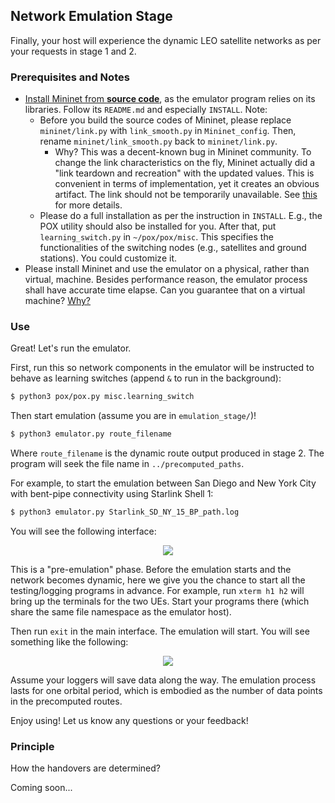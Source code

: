 ## Network Emulation Stage

Finally, your host will experience the dynamic LEO satellite networks as per your requests in stage 1 and 2. 

### Prerequisites and Notes

* [Install Mininet from **source code**](https://github.com/mininet/mininet), as the emulator program relies on its libraries. Follow its `README.md` and especially `INSTALL`. Note: 
    * Before you build the source codes of Mininet, please replace `mininet/link.py` with `link_smooth.py` in `Mininet_config`. Then, rename `mininet/link_smooth.py` back to `mininet/link.py`.
      * Why? This was a decent-known bug in Mininet community. To change the link characteristics on the fly, Mininet actually did a "link teardown and recreation" with the updated values. This is convenient in terms of implementation, yet it creates an obvious artifact. The link should not be temporarily unavailable. See [this](https://github.com/mininet/mininet/pull/650) for more details.
    * Please do a full installation as per the instruction in `INSTALL`. E.g., the POX utility should also be installed for you. After that, put `learning_switch.py` in `~/pox/pox/misc`. This specifies the functionalities of the switching nodes (e.g., satellites and ground stations). You could customize it. 
* Please install Mininet and use the emulator on a physical, rather than virtual, machine. Besides performance reason, the emulator process shall have accurate time elapse. Can you guarantee that on a virtual machine? [Why?](https://www.vmware.com/content/dam/digitalmarketing/vmware/en/pdf/techpaper/Timekeeping-In-VirtualMachines.pdf)

### Use

Great! Let's run the emulator.

First, run this so network components in the emulator will be instructed to behave as learning switches (append `&` to run in the background):
```bash
$ python3 pox/pox.py misc.learning_switch
```
Then start emulation (assume you are in `emulation_stage/`)!
```bash
$ python3 emulator.py route_filename
```
Where `route_filename` is the dynamic route output produced in stage 2. The program will seek the file name in `../precomputed_paths`.

For example, to start the emulation between San Diego and New York City with bent-pipe connectivity using Starlink Shell 1:
```bash
$ python3 emulator.py Starlink_SD_NY_15_BP_path.log
```

You will see the following interface:

<p align="center">
<img src="https://github.com/XuyangCaoUCSD/LeoEM/blob/main/emulation_stage/setup.png">
</p>

This is a "pre-emulation" phase. Before the emulation starts and the network becomes dynamic, here we give you the chance to start all the testing/logging programs in advance. For example, run `xterm h1 h2` will bring up the terminals for the two UEs. Start your programs there (which share the same file namespace as the emulator host).

Then run `exit` in the main interface. The emulation will start. You will see something like the following:

<p align="center">
<img src="https://github.com/XuyangCaoUCSD/LeoEM/blob/main/emulation_stage/run.png">
</p>

Assume your loggers will save data along the way. The emulation process lasts for one orbital period, which is embodied as the number of data points in the precomputed routes.  

Enjoy using! Let us know any questions or your feedback!

### Principle

How the handovers are determined?

Coming soon...
